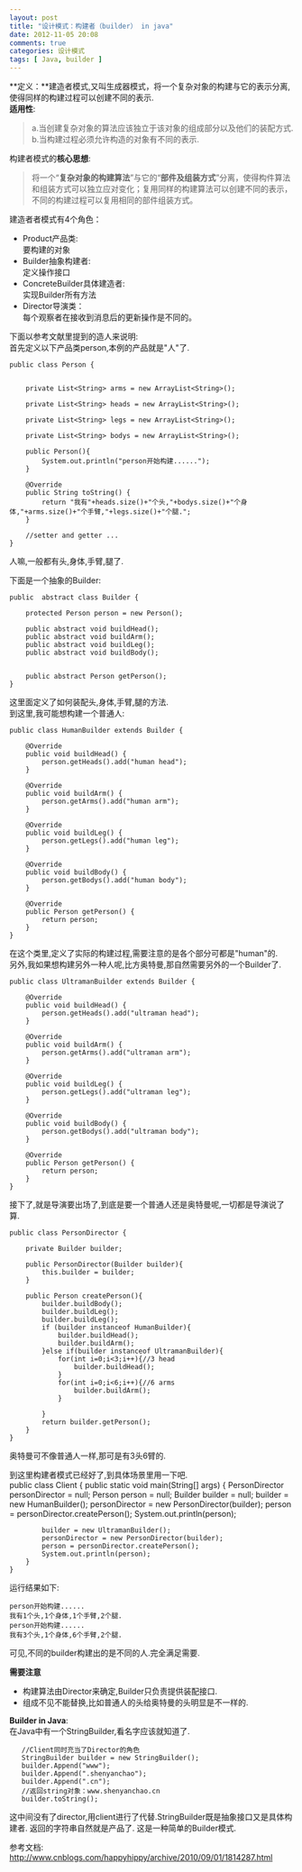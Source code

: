 ```yaml
---
layout: post
title: "设计模式：构建者（builder） in java"
date: 2012-11-05 20:08
comments: true
categories: 设计模式
tags: [ Java, builder ]
---
```

**定义：**建造者模式,又叫生成器模式，将一个复杂对象的构建与它的表示分离,使得同样的构建过程可以创建不同的表示.   
**适用性**:
>a.当创建复杂对象的算法应该独立于该对象的组成部分以及他们的装配方式.    
>b.当构建过程必须允许构造的对象有不同的表示.

构建者模式的**核心思想**:    
>将一个“**复杂对象的构建算法**”与它的“**部件及组装方式**”分离，使得构件算法和组装方式可以独立应对变化；复用同样的构建算法可以创建不同的表示，不同的构建过程可以复用相同的部件组装方式。


建造者者模式有4个角色：  

* Product产品类:  
要构建的对象
* Builder抽象构建者:   
定义操作接口
* ConcreteBuilder具体建造者:  
实现Builder所有方法   
* Director导演类：     
每个观察者在接收到消息后的更新操作是不同的。   
     
<!--more-->
下面以参考文献里提到的造人来说明:   
首先定义以下产品类person,本例的产品就是"人"了.     

    public class Person {


        private List<String> arms = new ArrayList<String>();

        private List<String> heads = new ArrayList<String>();

        private List<String> legs = new ArrayList<String>();

        private List<String> bodys = new ArrayList<String>();

        public Person(){
            System.out.println("person开始构建......");
        }

        @Override
        public String toString() {
            return "我有"+heads.size()+"个头,"+bodys.size()+"个身体,"+arms.size()+"个手臂,"+legs.size()+"个腿.";
        }

        //setter and getter ...
    }
人嘛,一般都有头,身体,手臂,腿了.   

下面是一个抽象的Builder:   

    public  abstract class Builder {

        protected Person person = new Person();

        public abstract void buildHead();
        public abstract void buildArm();
        public abstract void buildLeg();
        public abstract void buildBody();


        public abstract Person getPerson();
    }
这里面定义了如何装配头,身体,手臂,腿的方法.    
到这里,我可能想构建一个普通人:  

    public class HumanBuilder extends Builder {

        @Override
        public void buildHead() {
            person.getHeads().add("human head");
        }

        @Override
        public void buildArm() {
            person.getArms().add("human arm");
        }

        @Override
        public void buildLeg() {
            person.getLegs().add("human leg");
        }

        @Override
        public void buildBody() {
            person.getBodys().add("human body");
        }

        @Override
        public Person getPerson() {
            return person;  
        }
    }
在这个类里,定义了实际的构建过程,需要注意的是各个部分可都是"human"的.    
另外,我如果想构建另外一种人呢,比方奥特曼,那自然需要另外的一个Builder了.     

    public class UltramanBuilder extends Builder {
    
        @Override
        public void buildHead() {
            person.getHeads().add("ultraman head");
        }
        
        @Override
        public void buildArm() {
            person.getArms().add("ultraman arm");
        }
        
        @Override
        public void buildLeg() {
            person.getLegs().add("ultraman leg");
        }
        
        @Override
        public void buildBody() {
            person.getBodys().add("ultraman body");
        }
        
        @Override
        public Person getPerson() {
            return person;
        }
    }
接下了,就是导演要出场了,到底是要一个普通人还是奥特曼呢,一切都是导演说了算.     

    public class PersonDirector {
    
        private Builder builder;
    
        public PersonDirector(Builder builder){
            this.builder = builder;
        }
    
        public Person createPerson(){
            builder.buildBody();
            builder.buildLeg();
            builder.buildLeg();
            if (builder instanceof HumanBuilder){
                builder.buildHead();
                builder.buildArm();
            }else if(builder instanceof UltramanBuilder){
                for(int i=0;i<3;i++){//3 head
                    builder.buildHead();
                }
                for(int i=0;i<6;i++){//6 arms
                    builder.buildArm();
                }
    
            }
            return builder.getPerson();
        }
    }    
奥特曼可不像普通人一样,那可是有3头6臂的.   

到这里构建者模式已经好了,到具体场景里用一下吧.    
    public class Client {
        public static void main(String[] args) {
            PersonDirector personDirector = null;
            Person person = null;
            Builder builder = null;
            builder = new HumanBuilder();
            personDirector = new PersonDirector(builder);
            person = personDirector.createPerson();
            System.out.println(person);
    
            builder = new UltramanBuilder();
            personDirector = new PersonDirector(builder);
            person = personDirector.createPerson();
            System.out.println(person);
        }
    }
运行结果如下:    

    person开始构建......
    我有1个头,1个身体,1个手臂,2个腿.
    person开始构建......
    我有3个头,1个身体,6个手臂,2个腿.
可见,不同的builder构建出的是不同的人.完全满足需要.     

**需要注意**
* 构建算法由Director来确定,Builder只负责提供装配接口.
* 组成不见不能替换,比如普通人的头给奥特曼的头明显是不一样的.

**Builder in Java**:   
在Java中有一个StringBuilder,看名字应该就知道了.    

       //Client同时充当了Director的角色
       StringBuilder builder = new StringBuilder();
       builder.Append("www");
       builder.Append(".shenyanchao");
       builder.Append(".cn");
       //返回string对象：www.shenyanchao.cn
       builder.toString(); 
这中间没有了director,用client进行了代替.StringBuilder既是抽象接口又是具体构建者. 返回的字符串自然就是产品了. 这是一种简单的Builder模式.   


参考文档:   
<http://www.cnblogs.com/happyhippy/archive/2010/09/01/1814287.html>